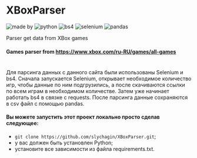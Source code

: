 # XBoxParser
![made by](https://img.shields.io/badge/made_by-slychagin-green)
![python](https://img.shields.io/badge/python-v3.10.5-blue)
![bs4](https://img.shields.io/badge/bs4-red)
![selenium](https://img.shields.io/badge/selenium-blue)
![pandas](https://img.shields.io/badge/pandas-green)

Parser get data from XBox games

#### Games parser from https://www.xbox.com/ru-RU/games/all-games
#
Для парсинга данных с данного сайта были использованы Selenium и bs4.
Сначала запускается Selenium, открывает необходимое количество игр, чтобы данные по ним подгрузились, а после скачиваются ссылки по всем играм в необходимом количестве. Затем уже начинает работать bs4 в связке с requests. После парсинга данные сохраняются в csv файл с помощью pandas.

#### Вы можете запустить этот проект локально просто сделав следующее:
- `git clone https://github.com/slychagin/XBoxParser.git`;
- у вас должен быть установлен Python;
- установите все зависимости из файла requirements.txt.
